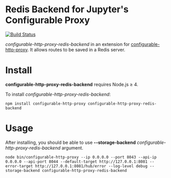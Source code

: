 # Redis Backend for Jupyter's Configurable Proxy

[![Build Status](https://travis-ci.org/globocom/configurable-http-proxy-redis-backend.svg?branch=master)](https://travis-ci.org/globocom/configurable-http-proxy-redis-backend)

*configurable-http-proxy-redis-backend* in an extension for [configurable-http-proxy](https://github.com/jupyterhub/configurable-http-proxy). It allows routes to be saved in a Redis server.

# Install

**configurable-http-proxy-redis-backend** requires Node.js ≥ 4.

To install *configurable-http-proxy-redis-backend*:

```
npm install configurable-http-proxy configurable-http-proxy-redis-backend
```

# Usage

After installing, you should be able to use **--storage-backend** *configurable-http-proxy-redis-backend* argument. 

```
node bin/configurable-http-proxy --ip 0.0.0.0 --port 8043 --api-ip 0.0.0.0 --api-port 8044 --default-target http://127.0.0.1:8081 --error-target http://127.0.0.1:8081/hub/error --log-level debug --storage-backend configurable-http-proxy-redis-backend
```
